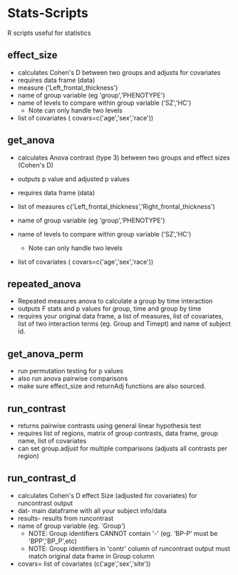 # Stats-Scripts
R scripts useful for statistics

## effect_size

- calculates Cohen's D between two groups and adjusts for covariates
- requires data frame (data)
- measure ('Left_frontal_thickness')
- name of group variable (eg 'group','PHENOTYPE')
- name of levels to compare within group variable ('SZ','HC') 
  - Note can only handle two levels
- list of covariates ( covars=c('age','sex','race'))

## get_anova

- calculates Anova contrast (type 3) between two groups and effect sizes (Cohen's D)
- outputs p value and adjusted p values

- requires data frame (data)
- list of measures c('Left_frontal_thickness','Right_frontal_thickness')
- name of group variable (eg 'group','PHENOTYPE')
- name of levels to compare within group variable ('SZ','HC')
    - Note can only handle two levels
- list of covariates ( covars=c('age','sex','race'))

## repeated_anova

- Repeated measures anova to calculate a group by time interaction
- outputs F stats and p values for group, time and group by time
- requires your original data frame, a list of measures, list of covariates, list of two interaction terms (eg. Group and Timept) and name of subject id.

## get_anova_perm
- run permutation testing for p values
- also run anova pairwise comparisons
- make sure effect_size and returnAdj functions are also sourced.

## run_contrast
- returns pairwise contrasts using general linear hypothesis test
- requires list of regions, matrix of group contrasts, data frame, group name, list of covariates
- can set group.adjust for multiple comparisons (adjusts all contrasts per region)

## run_contrast_d

- calculates Cohen's D effect Size (adjusted for covariates) for runcontrast output
- dat- main dataframe with all your subject info/data
- results- results from runcontrast
- name of group variable (eg. 'Group')
  - NOTE: Group identifiers CANNOT contain '-' (eg. 'BP-P' must be 'BPP','BP_P',etc)
  - NOTE: Group identifiers in 'contr' column of runcontrast output must match original data frame in Group column
- covars= list of covariates (c('age','sex','site'))


